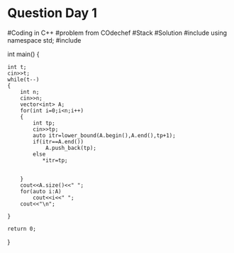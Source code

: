 # Question Day 1
#Coding in C++
#problem from COdechef
#Stack
#Solution
#include <iostream>
using namespace std;
#include<vector>

int main() {

	
	int t;
	cin>>t;
	while(t--)
	{
	    int n;
	    cin>>n;
	    vector<int> A;
	    for(int i=0;i<n;i++)
	    {
	        int tp;
	        cin>>tp;
	        auto itr=lower_bound(A.begin(),A.end(),tp+1);
	        if(itr==A.end())
	            A.push_back(tp);
	        else
	           *itr=tp;
	       
	        
	    }
	    cout<<A.size()<<" ";
	    for(auto i:A)
	        cout<<i<<" ";
        cout<<"\n";
	        
	}
	
	return 0;
}

